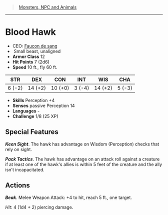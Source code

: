 ﻿---
!MonsterVO
Type: beast
Size: Small
Alignment: unaligned
ArmorClass: 12
HitPoints: 7 (2d6)
Speed: 10 ft., fly 60 ft.
Strength: ' 6 (-2)'
Dexterity: 14 (+2)
Constitution: 10 (+0)
Intelligence: ' 3 (-4)'
Wisdom: 14 (+2)
Charisma: ' 5 (-3)'
Skills: Perception +4
Senses: passive Perception 14
Languages: '-'
Challenge: 1/8 (25 XP)
Id: monsters_vo.md#blood-hawk
ParentLink: monsters_vo.md#monsters-npc-and-animals
Name: Blood Hawk
ParentName: Monsters, NPC and Animals
NameLevel: 1
AltName: '[Faucon de sang](hd_monsters_faucon_de_sang.md)'
Attributes: {}
---
> [Monsters, NPC and Animals](srd_monsters.md)

---

# Blood Hawk

- CEO: [Faucon de sang](hd_monsters_faucon_de_sang.md)
-  Small beast, unaligned
- **Armor Class** 12
- **Hit Points** 7 (2d6)
- **Speed** 10 ft., fly 60 ft.

|STR|DEX|CON|INT|WIS|CHA|
|---|---|---|---|---|---|
| 6 (-2)|14 (+2)|10 (+0)| 3 (-4)|14 (+2)| 5 (-3)|

- **Skills** Perception +4
- **Senses** passive Perception 14
- **Languages** -
- **Challenge** 1/8 (25 XP)

## Special Features

**_Keen Sight_**. The hawk has advantage on Wisdom (Perception) checks that rely on sight.

**_Pack Tactics_**. The hawk has advantage on an attack roll against a creature if at least one of the hawk's allies is within 5 feet of the creature and the ally isn't incapacitated.

## Actions

**_Beak_**. Melee Weapon Attack: +4 to hit, reach 5 ft., one target.

_Hit_: 4 (1d4 + 2) piercing damage.

